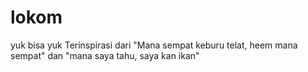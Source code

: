 # lokom

yuk bisa yuk
Terinspirasi dari "Mana sempat keburu telat, heem mana sempat" dan "mana saya tahu, saya kan ikan"